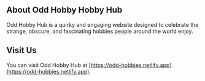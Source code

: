 ## About Odd Hobby Hobby Hub

Odd Hobby Hub is a quirky and engaging website designed to celebrate the strange, obscure, and fascinating hobbies people around the world enjoy.

## Visit Us

You can visit Odd Hobby Hub at [https://odd-hobbies.netlify.app](https://odd-hobbies.netlify.app).
